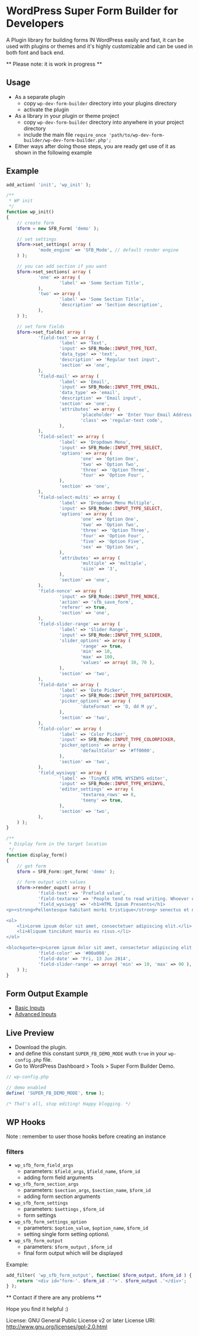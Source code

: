 # WordPress Super Form Builder for Developers

A Plugin library for building forms IN WordPress easily and fast, it can be used with plugins or themes and it's highly customizable and can be used in both font and back end.

** Please note: it is work in progress **

## Usage ##
- As a separate plugin
	- copy `wp-dev-form-builder` directory into your plugins directory
	- activate the plugin
- As a library in your plugin or theme project
	- copy `wp-dev-form-builder` directory into anywhere in your project directory
	- include the main file `require_once 'path/to/wp-dev-form-builder/wp-dev-form-builder.php';`
- Either ways after doing those steps, you are ready get use of it as shown in the following example

## Example ##

```php 
add_action( 'init', 'wp_init' );

/**
 * WP init
 */
function wp_init()
{
	// create form
	$form = new SFB_Form( 'demo' );

	// set settings
	$form->set_settings( array ( 
			'mode_engine' => 'SFB_Mode', // default render engine
	) );

	// you can add section if you want
	$form->set_sections( array ( 
			'one' => array ( 
					'label' => 'Some Section Title',
			),
			'two' => array ( 
					'label' => 'Some Section Title',
					'description' => 'Section description',
			),
	) );

	// set form fields
	$form->set_fields( array ( 
			'field-text' => array ( 
					'label' => 'Text',
					'input' => SFB_Mode::INPUT_TYPE_TEXT,
					'data_type' => 'text',
					'description' => 'Regular text input',
					'section' => 'one',
			),
			'field-mail' => array ( 
					'label' => 'Email',
					'input' => SFB_Mode::INPUT_TYPE_EMAIL,
					'data_type' => 'email',
					'description' => 'Email input',
					'section' => 'one',
					'attributes' => array ( 
							'placeholder' => 'Enter Your Email Address',
							'class' => 'regular-text code',
					),
			),
			'field-select' => array ( 
					'label' => 'Dropdown Menu',
					'input' => SFB_Mode::INPUT_TYPE_SELECT,
					'options' => array ( 
							'one' => 'Option One',
							'two' => 'Option Two',
							'three' => 'Option Three',
							'four' => 'Option Four',
					),
					'section' => 'one',
			),
			'field-select-multi' => array ( 
					'label' => 'Dropdown Menu Multiple',
					'input' => SFB_Mode::INPUT_TYPE_SELECT,
					'options' => array ( 
							'one' => 'Option One',
							'two' => 'Option Two',
							'three' => 'Option Three',
							'four' => 'Option Four',
							'five' => 'Option Five',
							'sex' => 'Option Sex',
					),
					'attributes' => array ( 
							'multiple' => 'multiple',
							'size' => '3',
					),
					'section' => 'one',
			),
			'field-nonce' => array ( 
					'input' => SFB_Mode::INPUT_TYPE_NONCE,
					'action' => 'sfb_save_form',
					'referer' => true,
					'section' => 'one',
			),
			'field-slider-range' => array ( 
					'label' => 'Slider Range',
					'input' => SFB_Mode::INPUT_TYPE_SLIDER,
					'slider_options' => array ( 
							'range' => true,
							'min' => 10,
							'max' => 100,
							'values' => array( 30, 70 ),
					),
					'section' => 'two',
			),
			'field-date' => array ( 
					'label' => 'Date Picker',
					'input' => SFB_Mode::INPUT_TYPE_DATEPICKER,
					'picker_options' => array ( 
							'dateFormat' => 'D, dd M yy',
					),
					'section' => 'two',
			),
			'field-color' => array ( 
					'label' => 'Color Picker',
					'input' => SFB_Mode::INPUT_TYPE_COLORPICKER,
					'picker_options' => array ( 
							'defaultColor' => '#ff0000',
					),
					'section' => 'two',
			),
			'field_wysiwyg' => array ( 
					'label' => 'TinyMCE HTML WYSIWYG editor',
					'input' => SFB_Mode::INPUT_TYPE_WYSIWYG,
					'editor_settings' => array ( 
							'textarea_rows' => 8,
							'teeny' => true,
					),
					'section' => 'two',
			),
	) );
}

/**
 * Display form in the target location
 */
function display_form()
{
	// get form
	$form = SFB_Form::get_form( 'demo' );

	// form output with values
	$form->render_ouput( array ( 
			'field-text' => 'Prefield value',
			'field-textarea' => 'People tend to read writing. Whoever evaluates your text cannot evaluate the way you write. Humans are creative beings.',
			'field_wysiwyg' => '<h1>HTML Ipsum Presents</h1>
<p><strong>Pellentesque habitant morbi tristique</strong> senectus et netus et malesuada fames ac turpis egestas. Vestibulum tortor quam, feugiat vitae <em>Aenean ultricies mi vitae est.</em></p>

<ol>
	<li>Lorem ipsum dolor sit amet, consectetuer adipiscing elit.</li>
	<li>Aliquam tincidunt mauris eu risus.</li>
</ol>

<blockquote><p>Lorem ipsum dolor sit amet, consectetur adipiscing elit. Vivamus magna. Cras in mi at felis aliquet congue. Ut a est eget ligula molestie gravida. Curabitur massa. Donec eleifend, libero at sagittis mollis, tellus est malesuada tellus, at luctus turpis elit sit amet quam. Vivamus pretium ornare est.</p></blockquote>',
			'field-color' => '#00a008',
			'field-date' => 'Fri, 13 Jun 2014',
			'field-slider-range' => array( 'min' => 10, 'max' => 90 ),
	) );
}
```

## Form Output Example ###
- [Basic Inputs](http://nabeel.molham.me/blog/wp-content/uploads/2014/06/form-builder-demo-1.png)
- [Advanced Inputs](http://nabeel.molham.me/blog/wp-content/uploads/2014/06/form-builder-demo-2.png)

## Live Preview ###
- Download the plugin.
- and define this constant `SUPER_FB_DEMO_MODE` wuth `true` in your `wp-config.php` file.
- Go to WordPress Dashboard > Tools > Super Form Builder Demo.

```php
// wp-config.php

// demo enabled
define( 'SUPER_FB_DEMO_MODE', true );

/* That's all, stop editing! Happy blogging. */
```

## WP Hooks ##
Note : remember to user those hooks before creating an instance

### filters ###
- `wp_sfb_form_field_args`
	- parameters: `$field_args`, `$field_name`, `$form_id`
    - adding form field arguments 
- `wp_sfb_form_section_args`
	- parameters: `$section_args`, `$section_name`, `$form_id`
    - adding form section arguments
- `wp_sfb_form_settings`
	- parameters: `$settings` , `$form_id`
    - form settings
- `wp_sfb_form_settings_option`
	- parameters: `$option_value`, `$option_name`, `$form_id`
    - setting single form setting options\
- `wp_sfb_form_output`
	- parameters: `$form_output` , `$form_id`
    - final form output which will be displayed

Example:
```php
add_filter( 'wp_sfb_form_output', function( $form_output, $form_id ) {
	return '<div id="form-'. $form_id .'">'. $form_output .'</div>';
} );
```

** Contact if there are any problems **

Hope you find it helpful :)

License: GNU General Public License v2 or later
License URI: http://www.gnu.org/licenses/gpl-2.0.html
